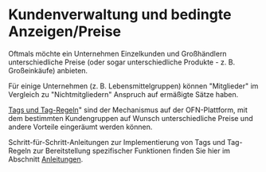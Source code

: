# Kundenverwaltung und bedingte Anzeigen/Preise

Oftmals möchte ein Unternehmen Einzelkunden und Großhändlern unterschiedliche Preise (oder sogar unterschiedliche Produkte - z. B. Großeinkäufe) anbieten.

Für einige Unternehmen (z. B. Lebensmittelgruppen) können "Mitglieder" im Vergleich zu "Nichtmitgliedern" Anspruch auf ermäßigte Sätze haben.

[Tags und Tag-Regeln](tags-and-tag-rules.md)" sind der Mechanismus auf der OFN-Plattform, mit dem bestimmten Kundengruppen auf Wunsch unterschiedliche Preise und andere Vorteile eingeräumt werden können.

Schritt-für-Schritt-Anleitungen zur Implementierung von Tags und Tag-Regeln zur Bereitstellung spezifischer Funktionen finden Sie hier im Abschnitt [Anleitungen](../../../hub-management-tips/how-tos/).
